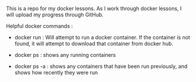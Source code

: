This is a repo for my docker lessons. As I work through docker lessons, I will upload my progress through GitHub.

Helpful docker commands :

- docker run : Will attempt to run a docker container. If the container is not found, it will attempt to download that container from docker hub.

- docker ps : shows any running containers

- docker ps -a : shows any containers that have been run previously, and shows how recently they were run